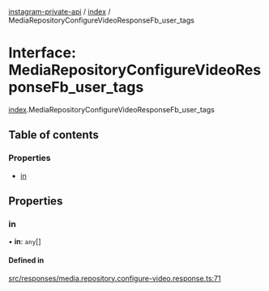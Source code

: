 [instagram-private-api](../../README.md) / [index](../../modules/index.md) / MediaRepositoryConfigureVideoResponseFb_user_tags

# Interface: MediaRepositoryConfigureVideoResponseFb\_user\_tags

[index](../../modules/index.md).MediaRepositoryConfigureVideoResponseFb_user_tags

## Table of contents

### Properties

- [in](MediaRepositoryConfigureVideoResponseFb_user_tags.md#in)

## Properties

### in

• **in**: `any`[]

#### Defined in

[src/responses/media.repository.configure-video.response.ts:71](https://github.com/Nerixyz/instagram-private-api/blob/0e0721c/src/responses/media.repository.configure-video.response.ts#L71)
